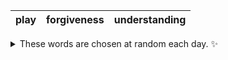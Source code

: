 <!-- word_basket start -->
| play | forgiveness | understanding |
| :--: | :---------: | :-----------: |

<details>
  <summary>These words are chosen at random each day. ✨</summary>
  Take a look inside this repo to see how that works.
</details>
<!-- word_basket end -->
